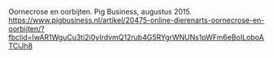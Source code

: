 Oornecrose en oorbijten. Pig Business, augustus 2015. https://www.pigbusiness.nl/artikel/20475-online-dierenarts-oornecrose-en-oorbijten/?fbclid=IwAR1WguCu3ti2i0yIrdvmQ12rub4G5RYgrWNUNs1pWFm6eBoILoboATCiJh8
